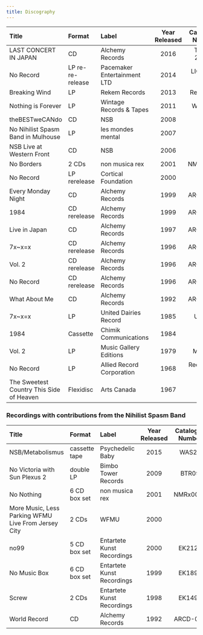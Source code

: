 ```yaml
---
title: Discography
---
```


|Title  | Format  | Label  | Year Released  | Catalogue Number|
|:---|:---|:---|:---:|:---:|
| LAST CONCERT IN JAPAN  | CD  |    Alchemy Records |  2016  |TECH-24486|
|No Record  |LP re-re-release |  Pacemaker Entertainment LTD |  2014 |  LION LP-136|
|Breaking Wind  |LP  |Rekem Records  |2013  |Rekem 04|
|Nothing is Forever |  LP  |Wintage Records & Tapes |  2011  |WRT-99|
|theBESTweCANdo    |CD  |NSB |  2008 |  |
|No Nihilist Spasm Band in Mulhouse  |LP |  les mondes mental |  2007 |  |
|NSB Live at Western Front  |CD  |NSB |  2006  | |
| No Borders  | 2 CDs  |non musica rex  |2001|  NMRx0002|
|No Record  |LP rerelease|  Cortical Foundation  |2000  | |
|Every Monday Night | CD | Alchemy Records  |1999|  ARCD-107|
|1984  |CD rerelease | Alchemy Records | 1999 | ARCD-106|
|Live in Japan | CD | Alchemy Records | 1997 | ARCD-093|
|7x~x=x  |CD rerelease | Alchemy Records | 1996 | ARCD-084|
|Vol. 2  |CD rerelease | Alchemy Records | 1996 | ARCD-083|
|No Record  |CD rerelease  |Alchemy Records  |1996 | ARCD-082|
|What About Me | CD  |Alchemy Records | 1992 | ARCD-056|
|7x~x=x  |LP  |United Dairies Record  |1985  |UD016|
|1984 | Cassette | Chimik Communications | 1984  | |
|Vol. 2  |LP | Music Gallery Editions | 1979  |MGE 13|
|No Record | LP | Allied Record Corporation|  1968|  Record No. 5|
|The Sweetest Country This Side of Heaven | Flexidisc  |Arts Canada  |1967  | |


### Recordings with contributions from the Nihilist Spasm Band

|Title  | Format  | Label  | Year Released  | Catalogue Number|
|:---|:---|:---|:---:|:---:|
| NSB/Metabolismus |  cassette tape|  Psychedelic Baby|  2015 |  WAS24|
| No Victoria with Sun Plexus 2 |  double LP |  Bimbo Tower Records  |2009 |  BTR09|
|No Nothing  |6 CD box set  |non musica rex  |2001|  NMRx0001|
| More Music, Less Parking WFMU Live From Jersey City  |2 CDs  |WFMU|  2000  | |
no99  |5 CD box set  |Entartete Kunst Recordings  | 2000|  EK2120|
No Music Box |  6 CD box set|  Entartete Kunst Recordings|  1999  |EK1898|
Screw  |2 CDs|  Entartete Kunst Recordings  |1998  |EK1497|
World Record  |CD  |Alchemy Records|  1992|  ARCD-042|
